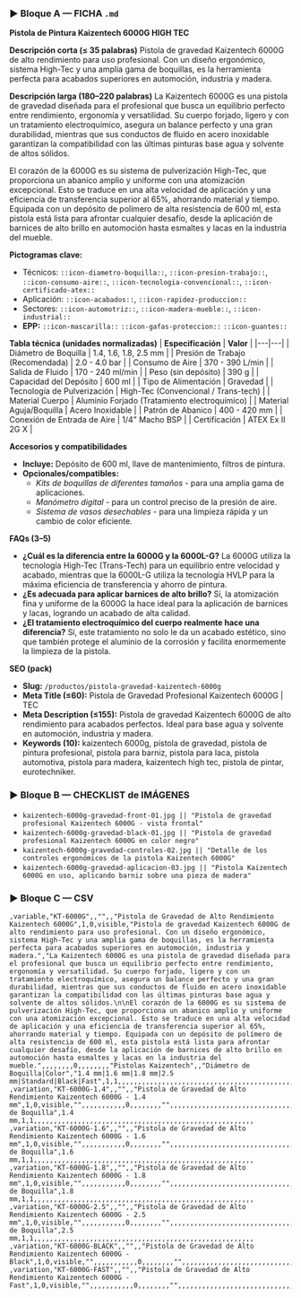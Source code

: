 ### ▶ Bloque A — FICHA `.md`
**Pistola de Pintura Kaizentech 6000G HIGH TEC**

**Descripción corta (≤ 35 palabras)**
Pistola de gravedad Kaizentech 6000G de alto rendimiento para uso profesional. Con un diseño ergonómico, sistema High-Tec y una amplia gama de boquillas, es la herramienta perfecta para acabados superiores en automoción, industria y madera.

**Descripción larga (180–220 palabras)**
La Kaizentech 6000G es una pistola de gravedad diseñada para el profesional que busca un equilibrio perfecto entre rendimiento, ergonomía y versatilidad. Su cuerpo forjado, ligero y con un tratamiento electroquímico, asegura un balance perfecto y una gran durabilidad, mientras que sus conductos de fluido en acero inoxidable garantizan la compatibilidad con las últimas pinturas base agua y solvente de altos sólidos.

El corazón de la 6000G es su sistema de pulverización High-Tec, que proporciona un abanico amplio y uniforme con una atomización excepcional. Esto se traduce en una alta velocidad de aplicación y una eficiencia de transferencia superior al 65%, ahorrando material y tiempo. Equipada con un depósito de polímero de alta resistencia de 600 ml, esta pistola está lista para afrontar cualquier desafío, desde la aplicación de barnices de alto brillo en automoción hasta esmaltes y lacas en la industria del mueble.

**Pictogramas clave:**
- Técnicos: `::icon-diametro-boquilla::`, `::icon-presion-trabajo::`, `::icon-consumo-aire::`, `::icon-tecnologia-convencional::`, `::icon-certificado-atex::`
- Aplicación: `::icon-acabados::`, `::icon-rapidez-produccion::`
- Sectores: `::icon-automotriz::`, `::icon-madera-mueble::`, `::icon-industrial::`
- **EPP:** `::icon-mascarilla::` `::icon-gafas-proteccion::` `::icon-guantes::`

**Tabla técnica (unidades normalizadas)**
| **Especificación** | **Valor** |
|---|---|
| Diámetro de Boquilla | 1.4, 1.6, 1.8, 2.5 mm |
| Presión de Trabajo (Recomendada) | 2.0 - 4.0 bar |
| Consumo de Aire | 370 - 390 L/min |
| Salida de Fluido | 170 - 240 ml/min |
| Peso (sin depósito) | 390 g |
| Capacidad del Depósito | 600 ml |
| Tipo de Alimentación | Gravedad |
| Tecnología de Pulverización | High-Tec (Convencional / Trans-tech) |
| Material Cuerpo | Aluminio Forjado (Tratamiento electroquímico) |
| Material Aguja/Boquilla | Acero Inoxidable |
| Patrón de Abanico | 400 - 420 mm |
| Conexión de Entrada de Aire | 1/4" Macho BSP |
| Certificación | ATEX Ex II 2G X |

**Accesorios y compatibilidades**
- **Incluye:** Depósito de 600 ml, llave de mantenimiento, filtros de pintura.
- **Opcionales/compatibles:**
  - *Kits de boquillas de diferentes tamaños* - para una amplia gama de aplicaciones.
  - *Manómetro digital* - para un control preciso de la presión de aire.
  - *Sistema de vasos desechables* - para una limpieza rápida y un cambio de color eficiente.

**FAQs (3–5)**
- **¿Cuál es la diferencia entre la 6000G y la 6000L-G?** La 6000G utiliza la tecnología High-Tec (Trans-Tech) para un equilibrio entre velocidad y acabado, mientras que la 6000L-G utiliza la tecnología HVLP para la máxima eficiencia de transferencia y ahorro de pintura.
- **¿Es adecuada para aplicar barnices de alto brillo?** Sí, la atomización fina y uniforme de la 6000G la hace ideal para la aplicación de barnices y lacas, logrando un acabado de alta calidad.
- **¿El tratamiento electroquímico del cuerpo realmente hace una diferencia?** Sí, este tratamiento no solo le da un acabado estético, sino que también protege el aluminio de la corrosión y facilita enormemente la limpieza de la pistola.

**SEO (pack)**
- **Slug:** `/productos/pistola-gravedad-kaizentech-6000g`
- **Meta Title (≤60):** Pistola de Gravedad Profesional Kaizentech 6000G | TEC
- **Meta Description (≤155):** Pistola de gravedad Kaizentech 6000G de alto rendimiento para acabados perfectos. Ideal para base agua y solvente en automoción, industria y madera.
- **Keywords (10):** kaizentech 6000g, pistola de gravedad, pistola de pintura profesional, pistola para barniz, pistola para laca, pistola automotiva, pistola para madera, kaizentech high tec, pistola de pintar, eurotechniker.

### ▶ Bloque B — CHECKLIST de IMÁGENES
- `kaizentech-6000g-gravedad-front-01.jpg || "Pistola de gravedad profesional Kaizentech 6000G - vista frontal"`
- `kaizentech-6000g-gravedad-black-01.jpg || "Pistola de gravedad profesional Kaizentech 6000G en color negro"`
- `kaizentech-6000g-gravedad-controles-02.jpg || "Detalle de los controles ergonómicos de la pistola Kaizentech 6000G"`
- `kaizentech-6000g-gravedad-aplicacion-03.jpg || "Pistola Kaizentech 6000G en uso, aplicando barniz sobre una pieza de madera"`

### ▶ Bloque C — CSV
```csv
,variable,"KT-6000G",,"",,"Pistola de Gravedad de Alto Rendimiento Kaizentech 6000G",1,0,visible,"Pistola de gravedad Kaizentech 6000G de alto rendimiento para uso profesional. Con un diseño ergonómico, sistema High-Tec y una amplia gama de boquillas, es la herramienta perfecta para acabados superiores en automoción, industria y madera.","La Kaizentech 6000G es una pistola de gravedad diseñada para el profesional que busca un equilibrio perfecto entre rendimiento, ergonomía y versatilidad. Su cuerpo forjado, ligero y con un tratamiento electroquímico, asegura un balance perfecto y una gran durabilidad, mientras que sus conductos de fluido en acero inoxidable garantizan la compatibilidad con las últimas pinturas base agua y solvente de altos sólidos.\n\nEl corazón de la 6000G es su sistema de pulverización High-Tec, que proporciona un abanico amplio y uniforme con una atomización excepcional. Esto se traduce en una alta velocidad de aplicación y una eficiencia de transferencia superior al 65%, ahorrando material y tiempo. Equipada con un depósito de polímero de alta resistencia de 600 ml, esta pistola está lista para afrontar cualquier desafío, desde la aplicación de barnices de alto brillo en automoción hasta esmaltes y lacas en la industria del mueble.",,,,,,,,0,,,,,,,,"Pistolas Kaizentech",,"Diámetro de Boquilla|Color","1.4 mm|1.6 mm|1.8 mm|2.5 mm|Standard|Black|Fast",1,1,,,,,,,,,,,,,,,,,,,,,,,,,,,,,,,,,,,,,,,,,,,,,,,,,,,,,,,
,variation,"KT-6000G-1.4",,"",,"Pistola de Gravedad de Alto Rendimiento Kaizentech 6000G - 1.4 mm",1,0,visible,"",,,,,,,,,,,0,,,,,,,,"",,,,,,,,,,,,,,,,,,,,,,,,,,,,,,,,,,,,,,,,,,,,,,,,,,"Diámetro de Boquilla",1.4 mm,1,1,,,,,,,,,,,,,,,,,,,,,,,,,,,,,,,,,,,,,,,,,,,,,,,,,,,,,,,
,variation,"KT-6000G-1.6",,"",,"Pistola de Gravedad de Alto Rendimiento Kaizentech 6000G - 1.6 mm",1,0,visible,"",,,,,,,,,,,0,,,,,,,,"",,,,,,,,,,,,,,,,,,,,,,,,,,,,,,,,,,,,,,,,,,,,,,,,,,"Diámetro de Boquilla",1.6 mm,1,1,,,,,,,,,,,,,,,,,,,,,,,,,,,,,,,,,,,,,,,,,,,,,,,,,,,,,,,
,variation,"KT-6000G-1.8",,"",,"Pistola de Gravedad de Alto Rendimiento Kaizentech 6000G - 1.8 mm",1,0,visible,"",,,,,,,,,,,0,,,,,,,,"",,,,,,,,,,,,,,,,,,,,,,,,,,,,,,,,,,,,,,,,,,,,,,,,,,"Diámetro de Boquilla",1.8 mm,1,1,,,,,,,,,,,,,,,,,,,,,,,,,,,,,,,,,,,,,,,,,,,,,,,,,,,,,,,
,variation,"KT-6000G-2.5",,"",,"Pistola de Gravedad de Alto Rendimiento Kaizentech 6000G - 2.5 mm",1,0,visible,"",,,,,,,,,,,0,,,,,,,,"",,,,,,,,,,,,,,,,,,,,,,,,,,,,,,,,,,,,,,,,,,,,,,,,,,"Diámetro de Boquilla",2.5 mm,1,1,,,,,,,,,,,,,,,,,,,,,,,,,,,,,,,,,,,,,,,,,,,,,,,,,,,,,,,
,variation,"KT-6000G-BLACK",,"",,"Pistola de Gravedad de Alto Rendimiento Kaizentech 6000G - Black",1,0,visible,"",,,,,,,,,,,0,,,,,,,,"",,,,,,,,,,,,,,,,,,,,,,,,,,,,,,,,,,,,,,,,,,,,,,,,,,"Color",Black,1,1,,,,,,,,,,,,,,,,,,,,,,,,,,,,,,,,,,,,,,,,,,,,,,,,,,,,,,,
,variation,"KT-6000G-FAST",,"",,"Pistola de Gravedad de Alto Rendimiento Kaizentech 6000G - Fast",1,0,visible,"",,,,,,,,,,,0,,,,,,,,"",,,,,,,,,,,,,,,,,,,,,,,,,,,,,,,,,,,,,,,,,,,,,,,,,,"Color",Fast,1,1,,,,,,,,,,,,,,,,,,,,,,,,,,,,,,,,,,,,,,,,,,,,,,,,,,,,,,,
```